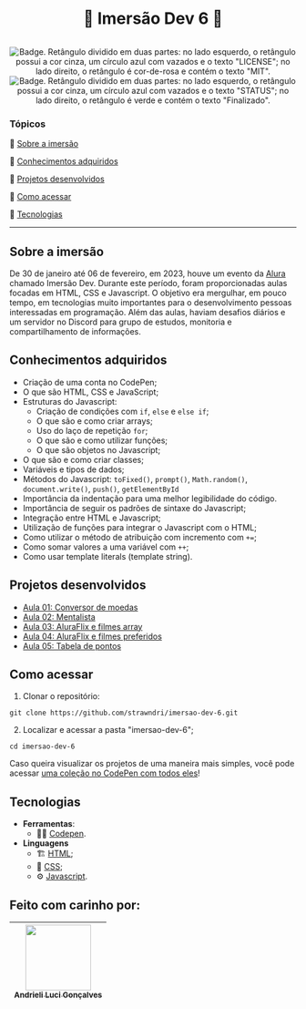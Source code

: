 <h1 align="center"> 🤿 Imersão Dev 6 🤿 </h1>

<p align="center">
  <img src="https://i.imgur.com/Yf5lXbz.png" alt=''/>
</p>

<p align="center">
    <img src='https://img.shields.io/badge/License-MIT-f2a2b7?style=for-the-badge&logo=appveyor' alt='Badge. Retângulo dividido em duas partes: no lado esquerdo, o retângulo possui a cor cinza, um círculo azul com vazados e o texto "LICENSE"; no lado direito, o retângulo é cor-de-rosa e contém o texto "MIT".'>
    <img src='https://img.shields.io/badge/Status-Em progresso-abf285?style=for-the-badge&logo=appveyor' alt='Badge. Retângulo dividido em duas partes: no lado esquerdo, o retângulo possui a cor cinza, um círculo azul com vazados e o texto "STATUS"; no lado direito, o retângulo é verde e contém o texto "Finalizado".'>
</p>

### Tópicos 

:small_blue_diamond: [Sobre a imersão](#sobre-a-imersão)

:small_blue_diamond: [Conhecimentos adquiridos](#conhecimentos-adquiridos)

:small_blue_diamond: [Projetos desenvolvidos](#projetos-desenvolvidos)

:small_blue_diamond: [Como acessar](#como-acessar)

:small_blue_diamond: [Tecnologias](#tecnologias)

---
## Sobre a imersão 

De 30 de janeiro até 06 de fevereiro, em 2023, houve um evento da [Alura](https://www.alura.com.br/) chamado Imersão Dev. Durante este período, foram proporcionadas aulas focadas em HTML, CSS e Javascript. O objetivo era mergulhar, em pouco tempo, em tecnologias muito importantes para o desenvolvimento pessoas interessadas em programação. Além das aulas, haviam desafios diários e um servidor no Discord para grupo de estudos, monitoria e compartilhamento de informações.

## Conhecimentos adquiridos
- Criação de uma conta no CodePen;
- O que são HTML, CSS e JavaScript;
- Estruturas do Javascript:
  - Criação de condições com `if`, `else` e `else if`;
  - O que são e como criar arrays;
  - Uso do laço de repetição `for`;
  - O que são e como utilizar funções;
  - O que são objetos no Javascript;
- O que são e como criar classes;
- Variáveis e tipos de dados;
- Métodos do Javascript: `toFixed()`, `prompt()`, `Math.random()`, `document.write()`, `push()`, `getElementById`
- Importância da indentação para uma melhor legibilidade do código.
- Importância de seguir os padrões de sintaxe do Javascript;
- Integração entre HTML e Javascript;
- Utilização de funções para integrar o Javascript com o HTML;
- Como utilizar o método de atribuição com incremento com `+=`;
- Como somar valores a uma variável com `++`;
- Como usar template literals (template string).

## Projetos desenvolvidos
- [Aula 01: Conversor de moedas](https://github.com/strawndri/imersao-dev-6/tree/aula-1)
- [Aula 02: Mentalista](https://github.com/strawndri/imersao-dev-6/tree/aula-2)
- [Aula 03: AluraFlix e filmes array](https://github.com/strawndri/imersao-dev-6/tree/aula-3)
- [Aula 04: AluraFlix e filmes preferidos](https://github.com/strawndri/imersao-dev-6/tree/aula-4)
- [Aula 05: Tabela de pontos](https://github.com/strawndri/imersao-dev-6/tree/aula-5)

## Como acessar

1. Clonar o repositório:
```
git clone https://github.com/strawndri/imersao-dev-6.git
```

2. Localizar e acessar a pasta "imersao-dev-6";
```
cd imersao-dev-6
```

Caso queira visualizar os projetos de uma maneira mais simples, você pode acessar [uma coleção no CodePen com todos eles](https://codepen.io/collection/MgQGeo)!

## Tecnologias
- **Ferramentas**:
  - 👩‍💻 [Codepen](https://codepen.io/).
- **Linguagens**
  - 🏗️ [HTML](https://www.w3schools.com/html/default.asp);
  - 💅 [CSS](https://www.w3schools.com/css/default.asp);
  - ⚙️ [Javascript](https://developer.mozilla.org/en-US/docs/Web/JavaScript).

## Feito com carinho por:

| [<img src="https://avatars.githubusercontent.com/u/62841828?v=4" width=115><br><sub>Andrieli Luci Gonçalves</sub>](https://github.com/strawndri) |
| :---: |
